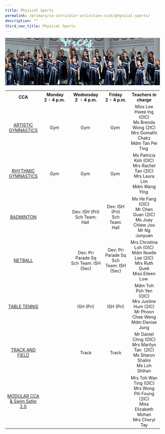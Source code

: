 ```yaml
---
title: Physical Sports
permalink: /primary/co-curricular-activities-ccas/physical-sports/
description: ""
third_nav_title: Physical Sports
---
```

![](/images/01%20Banner%20Photos/cca.jpg)

<table class="iveo_table ives_tab_simple3">
<tbody>
<tr>
<th style="text-align: center; width: 129px;">CCA</th>
<th style="text-align: center; width: 120px;">Monday<br />2 - 4 p.m.&nbsp;</th>
<th style="text-align: center; width: 136px;">Wednesday<br />2&nbsp; - 4 p.m.</th>
<th style="text-align: center; width: 120px;">Friday<br />2 - 4 p.m.</th>
<th style="text-align: center; width: 146px;">Teachers in charge</th>
</tr>
<tr>
<td style="text-align: center; width: 129px;"><a href="/primary/co-curricular-activities-ccas/physical-sports/artistic-gymnastics" target="">ARTISTIC GYMNASTICS</a></td>
<td style="text-align: center; width: 120px;">Gym&nbsp;</td>
<td style="text-align: center; width: 136px;">Gym&nbsp;</td>
<td style="text-align: center; width: 120px;">Gym&nbsp;</td>
<td style="text-align: center; width: 146px;">Miss Lee Hwee Ing (OIC)<br />Ms Brenda Wong (2IC)<br />Mrs Gomathi Chakz<br />Mdm Tan Pei Ting&nbsp;</td>
</tr>
<tr>
<td style="text-align: center; width: 129px;"><a href="/primary/co-curricular-activities-ccas/physical-sports/rhythmic-gymnastics" target="">RHYTHMIC GYMNASTICS</a></td>
<td style="text-align: center; width: 120px;">Gym&nbsp;</td>
<td style="text-align: center; width: 136px;">Gym&nbsp;</td>
<td style="text-align: center; width: 120px;">Gym&nbsp;</td>
<td style="text-align: center; width: 146px;">Ms Patricia Koh (OIC)<br />Mrs Rachel Tan (2IC)<br />Mrs Laura Lim<br />Mdm Wang Ying&nbsp;</td>
</tr>
<tr>
<td style="text-align: center; width: 129px;"><a href="/primary/co-curricular-activities-ccas/physical-sports/badminton" target="">BADMINTON</a></td>
<td style="text-align: center; width: 120px;">&nbsp;</td>
<td style="text-align: center; width: 136px;">Dev: ISH (Pri)<br />Sch Team: Hall&nbsp;</td>
<td style="text-align: center; width: 120px;">Dev: ISH (Pri)<br />Sch Team: Hall</td>
<td style="text-align: center; width: 146px;">Ms He Fang (OIC)<br />Mr Chen Guan (2IC)<br />Ms Juay Chiew Joo<br />Mr Ng Junyuan</td>
</tr>
<tr>
<td style="text-align: center; width: 129px;"><a href="/primary/co-curricular-activities-ccas/physical-sports/netball" target="">NETBALL</a></td>
<td style="text-align: center; width: 120px;">&nbsp;</td>
<td style="text-align: center; width: 136px;">Dev: Pri Parade Sq<br />Sch Team: ISH (Sec)</td>
<td style="text-align: center; width: 120px;">Dev: Pri Parade Sq<br />Sch Team: ISH (Sec)</td>
<td style="text-align: center; width: 146px;">Mrs Christina Loh (OIC)<br />Mdm Noelle Lee (2IC)<br />Mrs Ruth Quek<br />Miss Eileen Low&nbsp;</td>
</tr>
<tr>
<td style="text-align: center; width: 129px;"><a href="/primary/co-curricular-activities-ccas/physical-sports/table-tennis" target="">TABLE TENNIS</a></td>
<td style="text-align: center; width: 120px;">&nbsp;</td>
<td style="text-align: center; width: 136px;">ISH (Pri)</td>
<td style="text-align: center; width: 120px;">ISH (Pri)</td>
<td style="text-align: center; width: 146px;">Mdm Toh Poh Yen (OIC)<br />Mrs Justine Hum (2IC)<br />Mr Phoon Chee Weng<br />Mdm Denise Jung</td>
</tr>
<tr>
<td style="text-align: center; width: 129px;"><a href="/primary/co-curricular-activities-ccas/physical-sports/track-and-field" target="">TRACK AND FIELD</a></td>
<td style="text-align: center; width: 120px;">&nbsp;</td>
<td style="text-align: center; width: 136px;">Track</td>
<td style="text-align: center; width: 120px;">Track</td>
<td style="text-align: center; width: 146px;">Mr Daniel Chng (OIC)<br />Mrs Marilyn Tan&nbsp; (2IC)<br />Ms Sharon Shalini<br />Ms Loh Shihan</td>
</tr>
<tr>
<td style="text-align: center; width: 129px;"><a href="/primary/co-curricular-activities-ccas/physical-sports/modular-cca" target="">MODULAR CCA &amp; Swim Safer 2.0</a></td>
<td style="text-align: center; width: 120px;">&nbsp;</td>
<td style="text-align: center; width: 136px;">&nbsp;</td>
<td style="text-align: center; width: 120px;">&nbsp;</td>
<td style="text-align: center; width: 146px;">Mrs Toh Wan Ting (OIC)<br />Mrs Wong Pih Foung (2IC)<br />Miss Elizabeth Mohan<br />Mrs Cheryl Tay</td>
</tr>
</tbody>
</table>